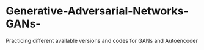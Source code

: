 # Generative-Adversarial-Networks-GANs-
Practicing different available versions and codes for GANs and Autoencoder

